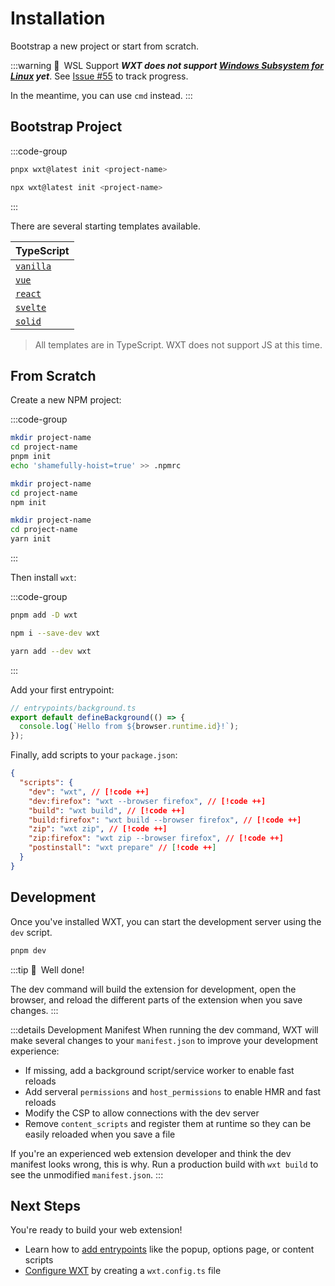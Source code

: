 # Installation

Bootstrap a new project or start from scratch.

:::warning 🚧&ensp;WSL Support
**_WXT does not support [Windows Subsystem for Linux](https://learn.microsoft.com/en-us/windows/wsl/) yet_**. See [Issue #55](https://github.com/wxt-dev/wxt/issues/55) to track progress.

In the meantime, you can use `cmd` instead.
:::

## Bootstrap Project

:::code-group

```sh [pnpm]
pnpx wxt@latest init <project-name>
```

```sh [npm]
npx wxt@latest init <project-name>
```

:::

There are several starting templates available.

| TypeScript                                                                                                                                              |
| ------------------------------------------------------------------------------------------------------------------------------------------------------- |
| <Icon name="TypeScript" /> [`vanilla`](https://github.com/wxt-dev/wxt/tree/main/templates/vanilla)                                                      |
| <Icon name="Vue" /> [`vue`](https://github.com/wxt-dev/wxt/tree/main/templates/vue)                                                                     |
| <Icon name="React" /> [`react`](https://github.com/wxt-dev/wxt/tree/main/templates/react)                                                               |
| <Icon name="Svelte" /> [`svelte`](https://github.com/wxt-dev/wxt/tree/main/templates/svelte)                                                            |
| <Icon name="Solid" icon="https://www.solidjs.com/img/favicons/favicon-32x32.png" /> [`solid`](https://github.com/wxt-dev/wxt/tree/main/templates/solid) |

> All templates are in TypeScript. WXT does not support JS at this time.

## From Scratch

Create a new NPM project:

:::code-group

```sh [pnpm]
mkdir project-name
cd project-name
pnpm init
echo 'shamefully-hoist=true' >> .npmrc
```

```sh [npm]
mkdir project-name
cd project-name
npm init
```

```sh [yarn]
mkdir project-name
cd project-name
yarn init
```

:::

Then install `wxt`:

:::code-group

```sh [pnpm]
pnpm add -D wxt
```

```sh [npm]
npm i --save-dev wxt
```

```sh [yarn]
yarn add --dev wxt
```

:::

Add your first entrypoint:

```ts
// entrypoints/background.ts
export default defineBackground(() => {
  console.log(`Hello from ${browser.runtime.id}!`);
});
```

Finally, add scripts to your `package.json`:

```json
{
  "scripts": {
    "dev": "wxt", // [!code ++]
    "dev:firefox": "wxt --browser firefox", // [!code ++]
    "build": "wxt build", // [!code ++]
    "build:firefox": "wxt build --browser firefox", // [!code ++]
    "zip": "wxt zip", // [!code ++]
    "zip:firefox": "wxt zip --browser firefox", // [!code ++]
    "postinstall": "wxt prepare" // [!code ++]
  }
}
```

## Development

Once you've installed WXT, you can start the development server using the `dev` script.

```sh
pnpm dev
```

:::tip 🎉&ensp;Well done!

The dev command will build the extension for development, open the browser, and reload the different parts of the extension when you save changes.
:::

:::details Development Manifest
When running the dev command, WXT will make several changes to your `manifest.json` to improve your development experience:

- If missing, add a background script/service worker to enable fast reloads
- Add serveral `permissions` and `host_permissions` to enable HMR and fast reloads
- Modify the CSP to allow connections with the dev server
- Remove `content_scripts` and register them at runtime so they can be easily reloaded when you save a file

If you're an experienced web extension developer and think the dev manifest looks wrong, this is why. Run a production build with `wxt build` to see the unmodified `manifest.json`.
:::

## Next Steps

You're ready to build your web extension!

- Learn how to [add entrypoints](./entrypoints.md) like the popup, options page, or content scripts
- [Configure WXT](./configuration.md) by creating a `wxt.config.ts` file
